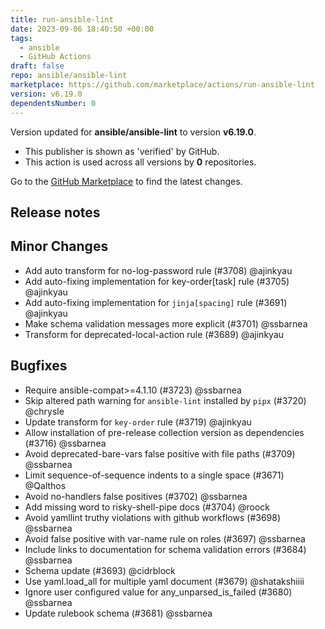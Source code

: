 ```yaml
---
title: run-ansible-lint
date: 2023-09-06 18:40:50 +00:00
tags:
  - ansible
  - GitHub Actions
draft: false
repo: ansible/ansible-lint
marketplace: https://github.com/marketplace/actions/run-ansible-lint
version: v6.19.0
dependentsNumber: 0
---
```



Version updated for **ansible/ansible-lint** to version **v6.19.0**.
- This publisher is shown as 'verified' by GitHub.
- This action is used across all versions by **0** repositories.

Go to the [GitHub Marketplace](https://github.com/marketplace/actions/run-ansible-lint) to find the latest changes.

## Release notes

## Minor Changes

- Add auto transform for no-log-password rule (#3708) @ajinkyau
- Add auto-fixing implementation for key-order[task] rule (#3705) @ajinkyau
- Add auto-fixing implementation for `jinja[spacing]` rule (#3691) @ajinkyau
- Make schema validation messages more explicit (#3701) @ssbarnea
- Transform for deprecated-local-action rule (#3689) @ajinkyau

## Bugfixes

- Require ansible-compat>=4.1.10 (#3723) @ssbarnea
- Skip altered path warning for `ansible-lint` installed by `pipx` (#3720) @chrysle
- Update transform for `key-order` rule (#3719) @ajinkyau
- Allow installation of pre-release collection version as dependencies (#3716) @ssbarnea
- Avoid deprecated-bare-vars false positive with file paths (#3709) @ssbarnea
- Limit sequence-of-sequence indents to a single space (#3671) @Qalthos
- Avoid no-handlers false positives (#3702) @ssbarnea
- Add missing word to risky-shell-pipe docs (#3704) @roock
- Avoid yamllint truthy violations with github workflows (#3698) @ssbarnea
- Avoid false positive with var-name rule on roles (#3697) @ssbarnea
- Include links to documentation for schema validation errors (#3684) @ssbarnea
- Schema update (#3693) @cidrblock
- Use yaml.load_all for multiple yaml document (#3679) @shatakshiiii
- Ignore user configured value for any_unparsed_is_failed (#3680) @ssbarnea
- Update rulebook schema (#3681) @ssbarnea

